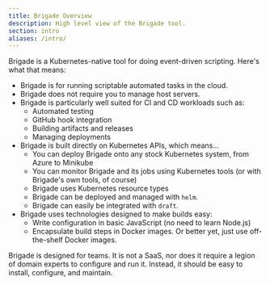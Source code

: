 ```yaml
---
title: Brigade Overview
description: High level view of the Brigade tool.
section: intro
aliases: /intro/
---
```


Brigade is a Kubernetes-native tool for doing event-driven scripting. Here's what that means:

- Brigade is for running scriptable automated tasks in the cloud.
- Brigade does not require you to manage host servers.
- Brigade is particularly well suited for CI and CD workloads such as:
  - Automated testing
  - GitHub hook integration
  - Building artifacts and releases
  - Managing deployments
- Brigade is built directly on Kubernetes APIs, which means...
  - You can deploy Brigade onto any stock Kubernetes system, from Azure to Minikube
  - You can monitor Brigade and its jobs using Kubernetes tools (or with Brigade's own tools, of course)
  - Brigade uses Kubernetes resource types
  - Brigade can be deployed and managed with `helm`.
  - Brigade can easily be integrated with `draft`.
- Brigade uses technologies designed to make builds easy:
  - Write configuration in basic JavaScript (no need to learn Node.js)
  - Encapsulate build steps in Docker images. Or better yet, just use off-the-shelf
    Docker images.

Brigade is designed for teams. It is not a SaaS, nor does it require a legion of domain experts to configure and run it. Instead, it should be easy to install, configure, and maintain.
